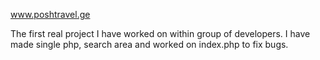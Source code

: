 
www.poshtravel.ge

The first real project I have worked on within group of developers. I have made single php, search area and worked on index.php to fix bugs.
